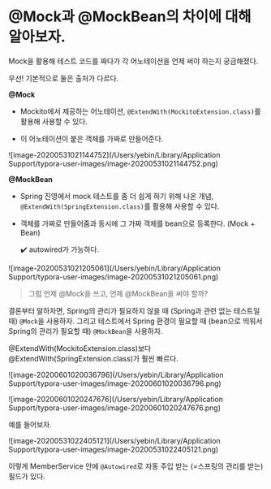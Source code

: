 # @Mock과 @MockBean의 차이에 대해 알아보자.



Mock을 활용해 테스트 코드를 짜다가 각 어노테이션을 언제 써야 하는지 궁금해졌다.

우선! 기본적으로 둘은 출처가 다르다.



**@Mock**

- Mockito에서 제공하는 어노테이션, `@ExtendWith(MockitoExtension.class)`를 활용해 사용할 수 있다.

- 이 어노테이션이 붙은 객체를 가짜로 만들어준다.

![image-20200531021144752](/Users/yebin/Library/Application Support/typora-user-images/image-20200531021144752.png)



**@MockBean**

- Spring 진영에서 mock 테스트를 좀 더 쉽게 하기 위해 나온 개념, `@ExtendWith(SpringExtension.class)`를 활용해 사용할 수 있다.

- 객체를 가짜로 만들어줌과 동시에 그 가짜 객체를 bean으로 등록한다. (Mock + Bean)

  ✔️ autowired가 가능하다.

![image-20200531021205061](/Users/yebin/Library/Application Support/typora-user-images/image-20200531021205061.png)





> 그럼 언제 @Mock을 쓰고, 언제 @MockBean을 써야 할까?

결론부터 말하자면, Spring의 관리가 필요하지 않을 때 (Spring과 관련 없는 테스트일 때) `@Mock`을 사용하자. 그리고 테스트에서 Spring 환경이 필요할 때 (bean으로 띄워서 Spring의 관리가 필요할 때) `@MockBean`을 사용하자.



@ExtendWith(MockitoExtension.class)보다 @ExtendWith(SpringExtension.class)가 훨씬 빠르다.

![image-20200601020036796](/Users/yebin/Library/Application Support/typora-user-images/image-20200601020036796.png)

![image-20200601020247676](/Users/yebin/Library/Application Support/typora-user-images/image-20200601020247676.png)

예를 들어보자.

![image-20200531022405121](/Users/yebin/Library/Application Support/typora-user-images/image-20200531022405121.png)



이렇게 MemberService 안에 `@Autowired`로 자동 주입 받는 (=스프링의 관리를 받는) 필드가 있다.

